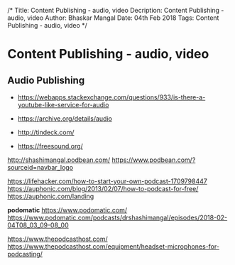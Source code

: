 /*
Title: Content Publishing - audio, video
Decription: Content Publishing - audio, video
Author: Bhaskar Mangal
Date: 04th Feb 2018
Tags: Content Publishing - audio, video
*/

# Content Publishing - audio, video

## Audio Publishing
- https://webapps.stackexchange.com/questions/933/is-there-a-youtube-like-service-for-audio

- https://archive.org/details/audio
- http://tindeck.com/
- https://freesound.org/

http://shashimangal.podbean.com/
https://www.podbean.com/?sourceid=navbar_logo

https://lifehacker.com/how-to-start-your-own-podcast-1709798447
https://auphonic.com/blog/2013/02/07/how-to-podcast-for-free/
https://auphonic.com/landing

**podomatic**
https://www.podomatic.com/
https://www.podomatic.com/podcasts/drshashimangal/episodes/2018-02-04T08_03_09-08_00


https://www.thepodcasthost.com/
https://www.thepodcasthost.com/equipment/headset-microphones-for-podcasting/